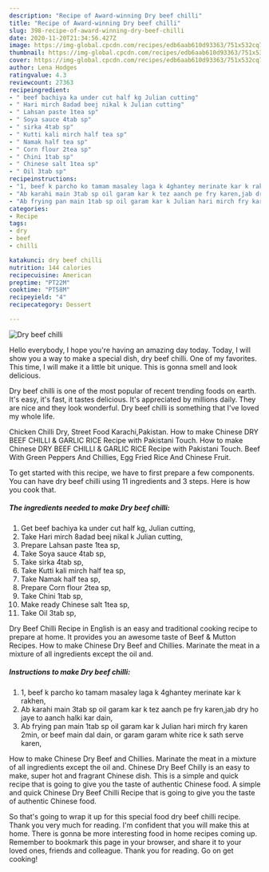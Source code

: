 ```yaml
---
description: "Recipe of Award-winning Dry beef chilli"
title: "Recipe of Award-winning Dry beef chilli"
slug: 398-recipe-of-award-winning-dry-beef-chilli
date: 2020-11-20T21:34:56.427Z
image: https://img-global.cpcdn.com/recipes/edb6aab610d93363/751x532cq70/dry-beef-chilli-recipe-main-photo.jpg
thumbnail: https://img-global.cpcdn.com/recipes/edb6aab610d93363/751x532cq70/dry-beef-chilli-recipe-main-photo.jpg
cover: https://img-global.cpcdn.com/recipes/edb6aab610d93363/751x532cq70/dry-beef-chilli-recipe-main-photo.jpg
author: Lena Hodges
ratingvalue: 4.3
reviewcount: 27363
recipeingredient:
- " beef bachiya ka under cut half kg Julian cutting"
- " Hari mirch 8adad beej nikal k Julian cutting"
- " Lahsan paste 1tea sp"
- " Soya sauce 4tab sp"
- " sirka 4tab sp"
- " Kutti kali mirch half tea sp"
- " Namak half tea sp"
- " Corn flour 2tea sp"
- " Chini 1tab sp"
- " Chinese salt 1tea sp"
- " Oil 3tab sp"
recipeinstructions:
- "1, beef k parcho ko tamam masaley laga k 4ghantey merinate kar k rakhen,"
- "Ab karahi main 3tab sp oil garam kar k tez aanch pe fry karen,jab dry ho jaye to aanch halki kar dain,"
- "Ab frying pan main 1tab sp oil garam kar k Julian hari mirch fry karen 2min, or beef main dal dain, or garam garam white rice k sath serve karen,"
categories:
- Recipe
tags:
- dry
- beef
- chilli

katakunci: dry beef chilli 
nutrition: 144 calories
recipecuisine: American
preptime: "PT22M"
cooktime: "PT58M"
recipeyield: "4"
recipecategory: Dessert

---
```



![Dry beef chilli](https://img-global.cpcdn.com/recipes/edb6aab610d93363/751x532cq70/dry-beef-chilli-recipe-main-photo.jpg)

Hello everybody, I hope you're having an amazing day today. Today, I will show you a way to make a special dish, dry beef chilli. One of my favorites. This time, I will make it a little bit unique. This is gonna smell and look delicious.

Dry beef chilli is one of the most popular of recent trending foods on earth. It's easy, it's fast, it tastes delicious. It's appreciated by millions daily. They are nice and they look wonderful. Dry beef chilli is something that I've loved my whole life.

Chicken Chilli Dry, Street Food Karachi,Pakistan. How to make Chinese DRY BEEF CHILLI &amp; GARLIC RICE Recipe with Pakistani Touch. How to make Chinese DRY BEEF CHILLI &amp; GARLIC RICE Recipe with Pakistani Touch. Beef With Green Peppers And Chillies, Egg Fried Rice And Chinese Fruit.


To get started with this recipe, we have to first prepare a few components. You can have dry beef chilli using 11 ingredients and 3 steps. Here is how you cook that.

<!--inarticleads1-->

##### The ingredients needed to make Dry beef chilli:

1. Get  beef bachiya ka under cut half kg, Julian cutting,
1. Take  Hari mirch 8adad beej nikal k Julian cutting,
1. Prepare  Lahsan paste 1tea sp,
1. Take  Soya sauce 4tab sp,
1. Take  sirka 4tab sp,
1. Take  Kutti kali mirch half tea sp,
1. Take  Namak half tea sp,
1. Prepare  Corn flour 2tea sp,
1. Take  Chini 1tab sp,
1. Make ready  Chinese salt 1tea sp,
1. Take  Oil 3tab sp,


Dry Beef Chilli Recipe in English is an easy and traditional cooking recipe to prepare at home. It provides you an awesome taste of Beef &amp; Mutton Recipes. How to make Chinese Dry Beef and Chillies. Marinate the meat in a mixture of all ingredients except the oil and. 

<!--inarticleads2-->

##### Instructions to make Dry beef chilli:

1. 1, beef k parcho ko tamam masaley laga k 4ghantey merinate kar k rakhen,
1. Ab karahi main 3tab sp oil garam kar k tez aanch pe fry karen,jab dry ho jaye to aanch halki kar dain,
1. Ab frying pan main 1tab sp oil garam kar k Julian hari mirch fry karen 2min, or beef main dal dain, or garam garam white rice k sath serve karen,


How to make Chinese Dry Beef and Chillies. Marinate the meat in a mixture of all ingredients except the oil and. Chinese Dry Beef Chilly is an easy to make, super hot and fragrant Chinese dish. This is a simple and quick recipe that is going to give you the taste of authentic Chinese food. A simple and quick Chinese Dry Beef Chilli Recipe that is going to give you the taste of authentic Chinese food. 

So that's going to wrap it up for this special food dry beef chilli recipe. Thank you very much for reading. I'm confident that you will make this at home. There is gonna be more interesting food in home recipes coming up. Remember to bookmark this page in your browser, and share it to your loved ones, friends and colleague. Thank you for reading. Go on get cooking!
